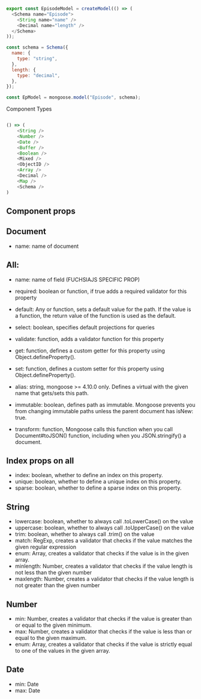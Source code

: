 ```javascript
export const EpisodeModel = createModel(() => (
  <Schema name="Episode">
    <String name="name" />
    <Decimal name="length" />
  </Schema>
));
```

```javascript
const schema = Schema({
  name: {
    type: "string",
  },
  length: {
    type: "decimal",
  },
});

const EpModel = mongoose.model("Episode", schema);
```

Component Types

```javascript

() => (
    <String />
    <Number />
    <Date />
    <Buffer />
    <Boolean />
    <Mixed />
    <ObjectID />
    <Array />
    <Decimal />
    <Map />
    <Schema />
)
```

## Component props

## Document

- name: name of document

## All:

- name: name of field (FUCHSIAJS SPECIFIC PROP)

- required: boolean or function, if true adds a required validator for this property
- default: Any or function, sets a default value for the path. If the value is a function, the return value of the function is used as the default.
- select: boolean, specifies default projections for queries
- validate: function, adds a validator function for this property
- get: function, defines a custom getter for this property using Object.defineProperty().
- set: function, defines a custom setter for this property using Object.defineProperty().
- alias: string, mongoose >= 4.10.0 only. Defines a virtual with the given name that gets/sets this path.
- immutable: boolean, defines path as immutable. Mongoose prevents you from changing immutable paths unless the parent document has isNew: true.
- transform: function, Mongoose calls this function when you call Document#toJSON() function, including when you JSON.stringify() a document.

## Index props on all

- index: boolean, whether to define an index on this property.
- unique: boolean, whether to define a unique index on this property.
- sparse: boolean, whether to define a sparse index on this property.

## String

- lowercase: boolean, whether to always call .toLowerCase() on the value
- uppercase: boolean, whether to always call .toUpperCase() on the value
- trim: boolean, whether to always call .trim() on the value
- match: RegExp, creates a validator that checks if the value matches the given regular expression
- enum: Array, creates a validator that checks if the value is in the given array.
- minlength: Number, creates a validator that checks if the value length is not less than the given number
- maxlength: Number, creates a validator that checks if the value length is not greater than the given number

## Number

- min: Number, creates a validator that checks if the value is greater than or equal to the given minimum.
- max: Number, creates a validator that checks if the value is less than or equal to the given maximum.
- enum: Array, creates a validator that checks if the value is strictly equal to one of the values in the given array.

## Date

- min: Date
- max: Date

```

```
